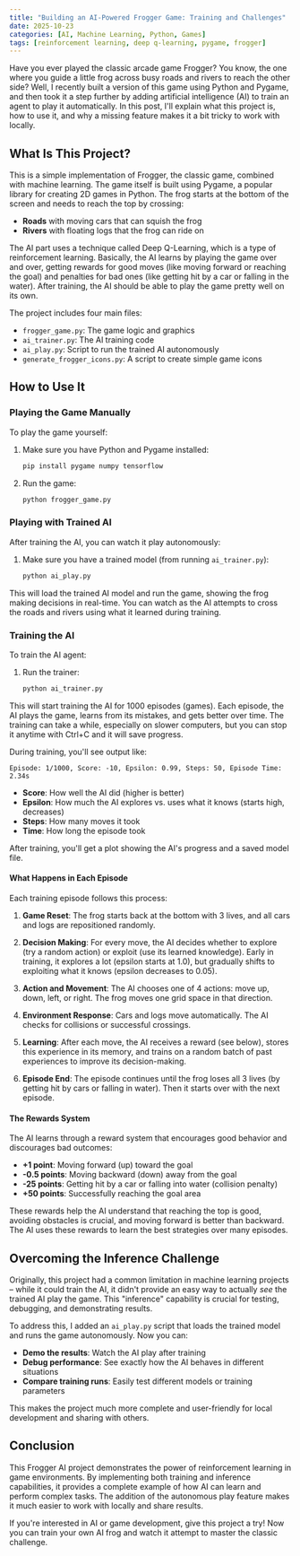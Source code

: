 ```yaml
---
title: "Building an AI-Powered Frogger Game: Training and Challenges"
date: 2025-10-23
categories: [AI, Machine Learning, Python, Games]
tags: [reinforcement learning, deep q-learning, pygame, frogger]
---
```



Have you ever played the classic arcade game Frogger? You know, the one where you guide a little frog across busy roads and rivers to reach the other side? Well, I recently built a version of this game using Python and Pygame, and then took it a step further by adding artificial intelligence (AI) to train an agent to play it automatically. In this post, I'll explain what this project is, how to use it, and why a missing feature makes it a bit tricky to work with locally.

## What Is This Project?

This is a simple implementation of Frogger, the classic game, combined with machine learning. The game itself is built using Pygame, a popular library for creating 2D games in Python. The frog starts at the bottom of the screen and needs to reach the top by crossing:

- **Roads** with moving cars that can squish the frog
- **Rivers** with floating logs that the frog can ride on

The AI part uses a technique called Deep Q-Learning, which is a type of reinforcement learning. Basically, the AI learns by playing the game over and over, getting rewards for good moves (like moving forward or reaching the goal) and penalties for bad ones (like getting hit by a car or falling in the water). After training, the AI should be able to play the game pretty well on its own.

The project includes four main files:

- `frogger_game.py`: The game logic and graphics
- `ai_trainer.py`: The AI training code
- `ai_play.py`: Script to run the trained AI autonomously
- `generate_frogger_icons.py`: A script to create simple game icons

## How to Use It

### Playing the Game Manually

To play the game yourself:

1. Make sure you have Python and Pygame installed:

   ```bash
   pip install pygame numpy tensorflow
   ```

2. Run the game:
   ```bash
   python frogger_game.py
   ```

### Playing with Trained AI

After training the AI, you can watch it play autonomously:

1. Make sure you have a trained model (from running `ai_trainer.py`):
   ```bash
   python ai_play.py
   ```

This will load the trained AI model and run the game, showing the frog making decisions in real-time. You can watch as the AI attempts to cross the roads and rivers using what it learned during training.

### Training the AI

To train the AI agent:

1. Run the trainer:
   ```bash
   python ai_trainer.py
   ```

This will start training the AI for 1000 episodes (games). Each episode, the AI plays the game, learns from its mistakes, and gets better over time. The training can take a while, especially on slower computers, but you can stop it anytime with Ctrl+C and it will save progress.

During training, you'll see output like:

```
Episode: 1/1000, Score: -10, Epsilon: 0.99, Steps: 50, Episode Time: 2.34s
```

- **Score**: How well the AI did (higher is better)
- **Epsilon**: How much the AI explores vs. uses what it knows (starts high, decreases)
- **Steps**: How many moves it took
- **Time**: How long the episode took

After training, you'll get a plot showing the AI's progress and a saved model file.

#### What Happens in Each Episode

Each training episode follows this process:

1. **Game Reset**: The frog starts back at the bottom with 3 lives, and all cars and logs are repositioned randomly.

2. **Decision Making**: For every move, the AI decides whether to explore (try a random action) or exploit (use its learned knowledge). Early in training, it explores a lot (epsilon starts at 1.0), but gradually shifts to exploiting what it knows (epsilon decreases to 0.05).

3. **Action and Movement**: The AI chooses one of 4 actions: move up, down, left, or right. The frog moves one grid space in that direction.

4. **Environment Response**: Cars and logs move automatically. The AI checks for collisions or successful crossings.

5. **Learning**: After each move, the AI receives a reward (see below), stores this experience in its memory, and trains on a random batch of past experiences to improve its decision-making.

6. **Episode End**: The episode continues until the frog loses all 3 lives (by getting hit by cars or falling in water). Then it starts over with the next episode.

#### The Rewards System

The AI learns through a reward system that encourages good behavior and discourages bad outcomes:

- **+1 point**: Moving forward (up) toward the goal
- **-0.5 points**: Moving backward (down) away from the goal
- **-25 points**: Getting hit by a car or falling into water (collision penalty)
- **+50 points**: Successfully reaching the goal area

These rewards help the AI understand that reaching the top is good, avoiding obstacles is crucial, and moving forward is better than backward. The AI uses these rewards to learn the best strategies over many episodes.

## Overcoming the Inference Challenge

Originally, this project had a common limitation in machine learning projects – while it could train the AI, it didn't provide an easy way to actually _see_ the trained AI play the game. This "inference" capability is crucial for testing, debugging, and demonstrating results.

To address this, I added an `ai_play.py` script that loads the trained model and runs the game autonomously. Now you can:

- **Demo the results**: Watch the AI play after training
- **Debug performance**: See exactly how the AI behaves in different situations
- **Compare training runs**: Easily test different models or training parameters

This makes the project much more complete and user-friendly for local development and sharing with others.

## Conclusion

This Frogger AI project demonstrates the power of reinforcement learning in game environments. By implementing both training and inference capabilities, it provides a complete example of how AI can learn and perform complex tasks. The addition of the autonomous play feature makes it much easier to work with locally and share results.

If you're interested in AI or game development, give this project a try! Now you can train your own AI frog and watch it attempt to master the classic challenge.
